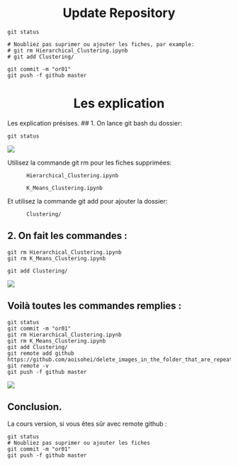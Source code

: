 <h1 align='center'>Update Repository</h1>
 
```
git status

# Noubliez pas suprimer ou ajouter les fiches, par example:
# git rm Hierarchical_Clustering.ipynb 
# git add Clustering/

git commit -m "or01"
git push -f github master
```
<h1 align='center'>Les explication</h1>
Les explication présises.
## 1. On lance git bash du dossier:

```
git status
```
![](https://i.imgur.com/QZgaWf5.png)


Utilisez la commande git rm pour les fiches supprimées:

          Hierarchical_Clustering.ipynb

          K_Means_Clustering.ipynb

Et utilisez la commande git add pour ajouter la dossier:

          Clustering/


## 2. On fait les commandes :

```
git rm Hierarchical_Clustering.ipynb
git rm K_Means_Clustering.ipynb

git add Clustering/
```

![](https://i.imgur.com/4seGF0r.png)

## Voilà toutes les commandes remplies :

```
git status
git commit -m "or01"
git rm Hierarchical_Clustering.ipynb
git rm K_Means_Clustering.ipynb
git add Clustering/
git remote add github https://github.com/aoisohei/delete_images_in_the_folder_that_are_repeated.git
git remote -v
git push -f github master
```

![](https://i.imgur.com/X9KTlCB.png)


## Conclusion.
La cours version, si vous êtes sûr avec remote github :
```
git status
# Noubliez pas suprimer ou ajouter les fiches
git commit -m "or01"
git push -f github master
```

